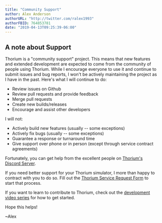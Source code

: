 ```yaml
---
title: "Community Support"
author: Alex Anderson
authorURL: "http://twitter.com/ralex1993"
authorFBID: 764853781
date: "2019-04-13T09:25:39-06:00"
---
```


## A note about Support

Thorium is a "community support" project. This means that new features and
extended development are expected to come from the community of people using
Thorium. While I encourage everyone to use it and continue to submit issues and
bug reports, I won't be actively maintaining the project as I have in the past.
Here's what I will continue to do:

- Review issues on Github
- Review pull requests and provide feedback
- Merge pull requests
- Create new builds/releases
- Encourage and assist other developers

I will not:

- Actively build new features (usually -- some exceptions)
- Actively fix bugs (usually -- some exceptions)
- Guarantee a response or turnaround time
- Give support over phone or in person (except through service contract
  agreements)

Fortunately, you can get help from the excellent people on
[Thorium's Discord Server](https://discord.gg/UvxTQZz).

If you need better support for your Thorium simulator, I more than happy to
contract with you to do so. Fill out the
[Thorium Service Request Form](/service/) to start that process.

If you want to learn to contribute to Thorium, check out the
[development video series](https://www.youtube.com/watch?v=iEU6NcOKhyE&list=PLvw0SNT6wHt9au1-6yCOh7QHj-p5ir0l6)
for how to get started.

Hope this helps!

~Alex
